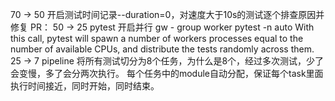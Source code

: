 70 -> 50 
开启测试时间记录--duration=0，对速度大于10s的测试逐个排查原因并修复 PR：
50 -> 25
pytest 开启并行 gw - group worker
   pytest -n auto
   With this call, pytest will spawn a number of workers processes equal to the number of available CPUs, and distribute the tests randomly across them.
25 -> 7
pipeline 将所有测试切分为8个任务，为什么是8个，经过多次测试，少了会变慢，多了会分两次执行。 
每个任务中的module自动分配，保证每个task里面执行时间接近，同时开始，同时结束。